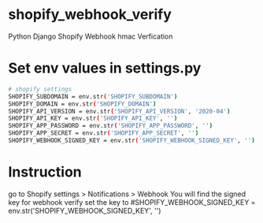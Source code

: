 # shopify_webhook_verify
Python Django Shopify Webhook hmac Verfication

# Set env values in settings.py
```sh
# shopify settings
SHOPIFY_SUBDOMAIN = env.str('SHOPIFY_SUBDOMAIN')
SHOPIFY_DOMAIN = env.str('SHOPIFY_DOMAIN')
SHOPIFY_API_VERSION = env.str('SHOPIFY_API_VERSION', '2020-04')
SHOPIFY_API_KEY = env.str('SHOPIFY_API_KEY', '')
SHOPIFY_APP_PASSWORD = env.str('SHOPIFY_APP_PASSWORD', '')
SHOPIFY_APP_SECRET = env.str('SHOPIFY_APP_SECRET', '')
SHOPIFY_WEBHOOK_SIGNED_KEY = env.str('SHOPIFY_WEBHOOK_SIGNED_KEY', '')
```
# Instruction
go to Shopify settings > Notifications > Webhook
You will find the signed key for webhook verify
set the key to #SHOPIFY_WEBHOOK_SIGNED_KEY = env.str('SHOPIFY_WEBHOOK_SIGNED_KEY', '')

